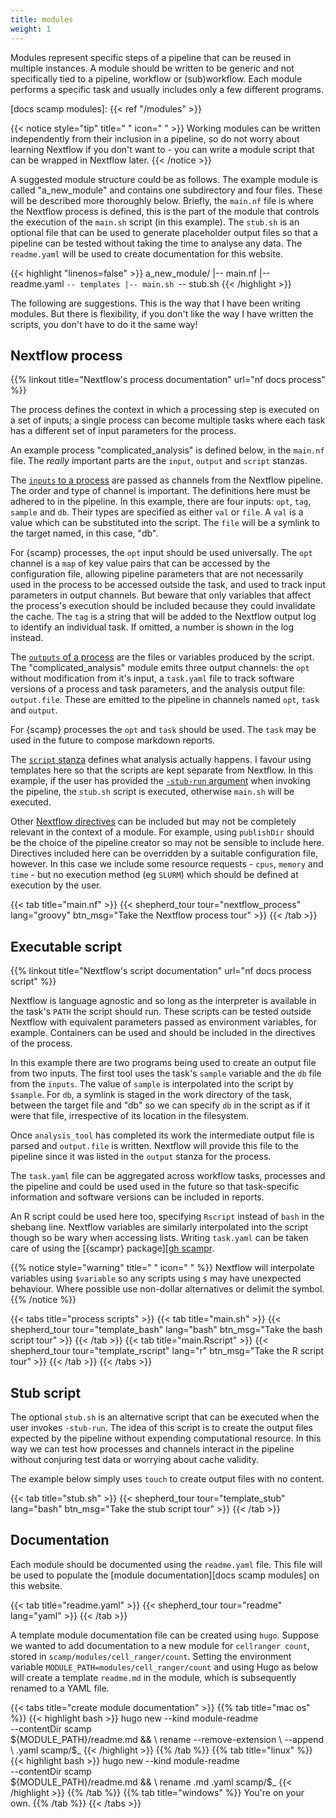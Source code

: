 ```yaml
---
title: modules
weight: 1
---
```


Modules represent specific steps of a pipeline that can be reused in multiple instances. A module should be written to be generic and not specifically tied to a pipeline, workflow or (sub)workflow. Each module performs a specific task and usually includes only a few different programs.

<!--more-->

[nf docs process]: https://www.nextflow.io/docs/latest/process.html
[nf docs process inputs]: https://www.nextflow.io/docs/latest/process.html#input
[nf docs process outputs]: https://www.nextflow.io/docs/latest/process.html#outputs
[nf docs process script]: https://www.nextflow.io/docs/latest/process.html#script
[nf docs process stub]: https://www.nextflow.io/docs/latest/process.html#stub
[nf docs process directives]: https://www.nextflow.io/docs/latest/process.html#directives

[docs scamp modules]: {{< ref "/modules" >}}

[gh scampr]: https://github.com/ChristopherBarrington/scampr

{{< notice style="tip" title=" " icon=" " >}}
Working modules can be written independently from their inclusion in a pipeline, so do not worry about learning Nextflow if you don't want to - you can write a module script that can be wrapped in Nextflow later.
{{< /notice >}}

A suggested module structure could be as follows. The example module is called "a_new_module" and contains one subdirectory and four files. These will be described more thoroughly below. Briefly, the `main.nf` file is where the Nextflow process is defined, this is the part of the module that controls the execution of the `main.sh` script (in this example). The `stub.sh` is an optional file that can be used to generate placeholder output files so that a pipeline can be tested without taking the time to analyse any data. The `readme.yaml` will be used to create documentation for this website.

{{< highlight "linenos=false" >}}
a_new_module/
|-- main.nf
|-- readme.yaml
`-- templates
    |-- main.sh
    `-- stub.sh
{{< /highlight >}}

The following are suggestions. This is the way that I have been writing modules. But there is flexibility, if you don't like the way I have written the scripts, you don't have to do it the same way!

## Nextflow process

{{% linkout title="Nextflow's process documentation" url="nf docs process" %}}

The process defines the context in which a processing step is executed on a set of inputs; a single process can become multiple tasks where each task has a different set of input parameters for the process.

An example process "complicated_analysis" is defined below, in the `main.nf` file. The _really_ important parts are the `input`, `output` and `script` stanzas.

The [`inputs` to a process][nf docs process inputs] are passed as channels from the Nextflow pipeline. The order and type of channel is important. The definitions here must be adhered to in the pipeline. In this example, there are four inputs: `opt`, `tag`, `sample` and `db`. Their types are specified as either `val` or `file`. A `val` is a value which can be substituted into the script. The `file` will be a symlink to the target named, in this case, "db".

For {scamp} processes, the `opt` input should be used universally. The `opt` channel is a `map` of key value pairs that can be accessed by the configuration file, allowing pipeline parameters that are not necessarily used in the process to be accessed outside the task, and used to track input parameters in output channels. But beware that only variables that affect the process's execution should be included because they could invalidate the cache. The `tag` is a string that will be added to the Nextflow output log to identify an individual task. If omitted, a number is shown in the log instead.

The [`outputs` of a process][nf docs process outputs] are the files or variables produced by the script. The "complicated_analysis" module emits three output channels: the `opt` without modification from it's input, a `task.yaml` file to track software versions of a process and task parameters, and the analysis output file: `output.file`. These are emitted to the pipeline in channels named `opt`, `task` and `output`.

For {scamp} processes the `opt` and `task` should be used. The `task` may be used in the future to compose markdown reports.

The [`script` stanza][nf docs process script] defines what analysis actually happens. I favour using templates here so that the scripts are kept separate from Nextflow. In this example, if the user has provided the [`-stub-run` argument][nf docs process stub] when invoking the pipeline, the `stub.sh` script is executed, otherwise `main.sh` will be executed.

Other [Nextflow directives][nf docs process directives] can be included but may not be completely relevant in the context of a module. For example, using `publishDir` should be the choice of the pipeline creator so may not be sensible to include here. Directives included here can be overridden by a suitable configuration file, however. In this case we include some resource requests - `cpus`, `memory` and `time` - but no execution method (eg `SLURM`) which should be defined at execution by the user.

{{< tab title="main.nf" >}}
{{< shepherd_tour tour="nextflow_process" lang="groovy" btn_msg="Take the Nextflow process tour" >}}
{{< /tab >}}

## Executable script

{{% linkout title="Nextflow's script documentation" url="nf docs process script" %}}

Nextflow is language agnostic and so long as the interpreter is available in the task's `PATH` the script should run. These scripts can be tested outside Nextflow with equivalent parameters passed as environment variables, for example. Containers can be used and should be included in the directives of the process.

In this example there are two programs being used to create an output file from two inputs. The first tool uses the task's `sample` variable and the `db` file from the `inputs`. The value of `sample` is interpolated into the script by `$sample`. For `db`, a symlink is staged in the work directory of the task, between the target file and "db" so we can specify `db` in the script as if it were that file, irrespective of its location in the filesystem.

Once `analysis_tool` has completed its work the intermediate output file is parsed and `output.file` is written. Nextflow will provide this file to the pipeline since it was listed in the `output` stanza for the process.

The `task.yaml` file can be aggregated across workflow tasks, processes and the pipeline and could be used used in the future so that task-specific information and software versions can be included in reports.

An R script could be used here too, specifying `Rscript` instead of `bash` in the shebang line. Nextflow variables are similarly interpolated into the script though so be wary when accessing lists. Writing `task.yaml` can be taken care of using the [{scampr} package][[gh scampr].

{{% notice style="warning" title=" " icon=" " %}}
Nextflow will interpolate variables using `$variable` so any scripts using `$` may have unexpected behaviour. Where possible use non-dollar alternatives or delimit the symbol.
{{% /notice %}}

{{< tabs title="process scripts" >}}
{{< tab title="main.sh" >}}
{{< shepherd_tour tour="template_bash" lang="bash" btn_msg="Take the bash script tour" >}}
{{< /tab >}}
{{< tab title="main.Rscript" >}}
{{< shepherd_tour tour="template_rscript" lang="r" btn_msg="Take the R script tour" >}}
{{< /tab >}}
{{< /tabs >}}

## Stub script

The optional `stub.sh` is an alternative script that can be executed when the user invokes `-stub-run`. The idea of this script is to create the output files expected by the pipeline without expending computational resource. In this way we can test how processes and channels interact in the pipeline without conjuring test data or worrying about cache validity.

The example below simply uses `touch` to create output files with no content.

{{< tab title="stub.sh" >}}
{{< shepherd_tour tour="template_stub" lang="bash" btn_msg="Take the stub script tour" >}}
{{< /tab >}}

## Documentation

Each module should be documented using the `readme.yaml` file. This file will be used to populate the [module documentation][docs scamp modules] on this website.

{{< tab title="readme.yaml" >}}
{{< shepherd_tour tour="readme" lang="yaml" >}}
{{< /tab >}}

A template module documentation file can be created using `hugo`. Suppose we wanted to add documentation to a new module for `cellranger count`, stored in `scamp/modules/cell_ranger/count`. Setting the environment variable `MODULE_PATH=modules/cell_ranger/count` and using Hugo as below will create a template `readme.md` in the module, which is subsequently renamed to a YAML file.

{{< tabs title="create module documentation" >}}
{{% tab title="mac os" %}}
{{< highlight bash >}}
hugo new --kind module-readme \
         --contentDir scamp \
         ${MODULE_PATH}/readme.md && \
rename --remove-extension \
       --append \
       .yaml scamp/$_
{{< /highlight >}}
{{% /tab %}}
{{% tab title="linux" %}}
{{< highlight bash >}}
hugo new --kind module-readme \
         --contentDir scamp \
         ${MODULE_PATH}/readme.md && \
rename .md .yaml scamp/$_
{{< /highlight >}}
{{% /tab %}}
{{% tab title="windows" %}}
You're on your own.
{{% /tab %}}
{{< /tabs >}}
